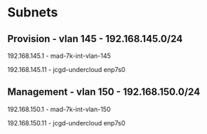 
Subnets
=======

Provision - vlan 145 - 192.168.145.0/24
-----
192.168.145.1 - mad-7k-int-vlan-145

192.168.145.11 - jcgd-undercloud enp7s0


Management - vlan 150 - 192.168.150.0/24
------
192.168.150.1 - mad-7k-int-vlan-150

192.168.150.11 - jcgd-undercloud enp7s0